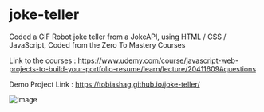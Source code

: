 # joke-teller
Coded a GIF Robot joke teller from a JokeAPI, using HTML / CSS / JavaScript, Coded from the Zero To Mastery Courses

Link to the courses : https://www.udemy.com/course/javascript-web-projects-to-build-your-portfolio-resume/learn/lecture/20411609#questions

Demo Project Link : https://tobiashag.github.io/joke-teller/

![image](https://user-images.githubusercontent.com/71271962/210907695-d1f558d9-5ccd-496d-8317-3987f1560737.png)

